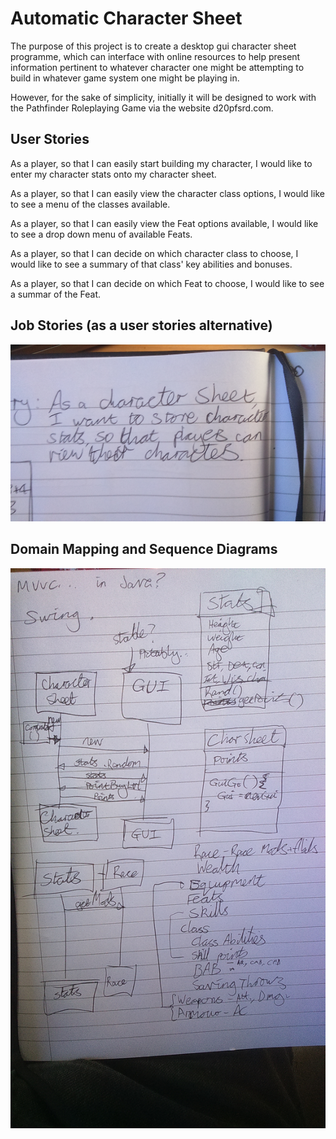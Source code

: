 # Automatic Character Sheet

The purpose of this project is to create a desktop gui character sheet programme, which can interface with online resources to help present information pertinent to whatever character one might be attempting to build in whatever game system one might be playing in.

However, for the sake of simplicity, initially it will be designed to work with the Pathfinder Roleplaying Game via the website d20pfsrd.com.

## User Stories

As a player, so that I can easily start building my character, I would like to enter my character stats onto my character sheet.

As a player, so that I can easily view the character class options, I would like to see a menu of the classes available.

As a player, so that I can easily view the Feat options available, I would like to see a drop down menu of available Feats.

As a player, so that I can decide on which character class to choose, I would like to see a summary of that class' key abilities and bonuses.

As a player, so that I can decide on which Feat to choose, I would like to see a summar of the Feat.

## Job Stories (as a user stories alternative)

<img src="images/job_story_1.JPG">

## Domain Mapping and Sequence Diagrams

<img src="images/domain_mapping_and_sequence_diagrams.JPG">